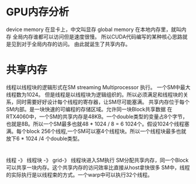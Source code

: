 # GPU内存分析
device memory 在显卡上，中文叫显存
global memory 在本地内存里，就叫内存
全局内存谁都可以访问但是速度很慢。
所以CUDA代码编写的某种核心思路就是见到对于全局内存的访问。
由此就诞生了共享内存。
# 共享内存
线程以线程块的逻辑形式在SM streaming Multiprocessor 执行。
一个SM中最大线程数为1024。
但是线程是以线程块为逻辑组织的。所以必须满足和线程块的关系，同时需要好好设计每个线程的寄存器，让SM尽可能塞满。
共享内存位于每个SM内部。是一块快速的可编程的存储区域。允许同一块Block共享数据
在RTX4060中，一个SM的共享内存是48KB。一个double类型的变量占8个字节，也就是8B。所以一个SM最多也就48 * 1024 / 8 = 6  1024个。假设1024个线程塞满。每个block 256个线程,一个SM可以塞4个线程块。所以一个线程块最多也就放下6 * 1024 /4 个double类型。

# 
线程 -》 线程块 -》 grid-》 
线程块进入SM执行
SM分配共享内存，同一个Block可以共享一块内存。这个共享内存的访问效率比直接从host拿快很多
SM中，线程的实际执行是以线程束的方式。一个warp中可以执行32个线程。
